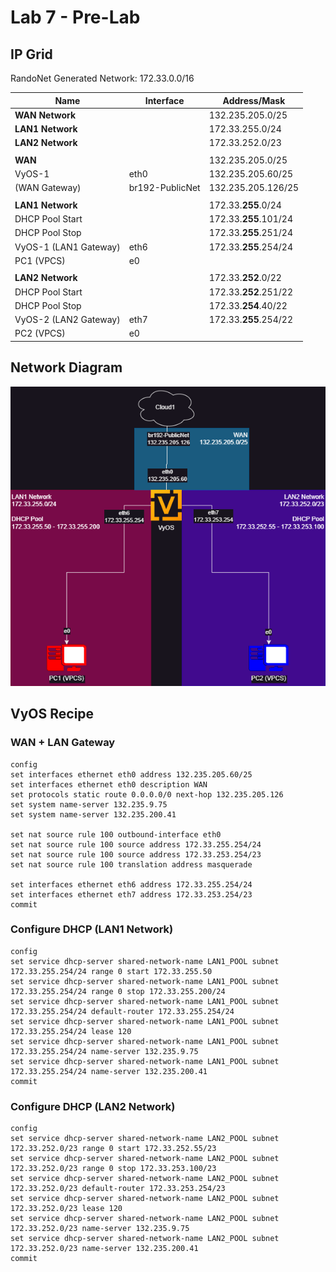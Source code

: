# Lab 7 - Pre-Lab

## IP Grid

RandoNet Generated Network: 172.33.0.0/16

| Name                  | Interface       | Address/Mask          |
| --------------------- | --------------- | --------------------- |
| **WAN Network**       |                 | 132.235.205.0/25      |
| **LAN1 Network**      |                 | 172.33.255.0/24       |
| **LAN2 Network**      |                 | 172.33.252.0/23       |
|                       |                 |                       |
| **WAN**               |                 | 132.235.205.0/25      |
| VyOS-1                | eth0            | 132.235.205.60/25     |
| (WAN Gateway)         | br192-PublicNet | 132.235.205.126/25    |
|                       |                 |                       |
| **LAN1 Network**      |                 | 172.33.**255**.0/24   |
| DHCP Pool Start       |                 | 172.33.**255**.101/24  |
| DHCP Pool Stop        |                 | 172.33.**255**.251/24 |
| VyOS-1 (LAN1 Gateway) | eth6            | 172.33.**255**.254/24 |
| PC1 (VPCS)            | e0              |                       |
|                       |                 |                       |
| **LAN2 Network**      |                 | 172.33.**252**.0/22   |
| DHCP Pool Start       |                 | 172.33.**252**.251/22 |
| DHCP Pool Stop        |                 | 172.33.**254**.40/22 |
| VyOS-2 (LAN2 Gateway) | eth7            | 172.33.**255**.254/22 |
| PC2 (VPCS)            | e0              |                       |

## Network Diagram

![Diagram](/Data%20Networking%20(ITS%202300)/Lab%207/Lab%207%20-%20Pre-Lab%20Diagram.png)

## VyOS Recipe

### WAN + LAN Gateway

    config
    set interfaces ethernet eth0 address 132.235.205.60/25
    set interfaces ethernet eth0 description WAN
    set protocols static route 0.0.0.0/0 next-hop 132.235.205.126
    set system name-server 132.235.9.75
    set system name-server 132.235.200.41
    
    set nat source rule 100 outbound-interface eth0
    set nat source rule 100 source address 172.33.255.254/24
    set nat source rule 100 source address 172.33.253.254/23
    set nat source rule 100 translation address masquerade
    
    set interfaces ethernet eth6 address 172.33.255.254/24
    set interfaces ethernet eth7 address 172.33.253.254/23
    commit

### Configure DHCP (LAN1 Network)

    config
    set service dhcp-server shared-network-name LAN1_POOL subnet 172.33.255.254/24 range 0 start 172.33.255.50
    set service dhcp-server shared-network-name LAN1_POOL subnet 172.33.255.254/24 range 0 stop 172.33.255.200/24
    set service dhcp-server shared-network-name LAN1_POOL subnet 172.33.255.254/24 default-router 172.33.255.254/24
    set service dhcp-server shared-network-name LAN1_POOL subnet 172.33.255.254/24 lease 120
    set service dhcp-server shared-network-name LAN1_POOL subnet 172.33.255.254/24 name-server 132.235.9.75
    set service dhcp-server shared-network-name LAN1_POOL subnet 172.33.255.254/24 name-server 132.235.200.41
    commit

### Configure DHCP (LAN2 Network)

    config
    set service dhcp-server shared-network-name LAN2_POOL subnet 172.33.252.0/23 range 0 start 172.33.252.55/23
    set service dhcp-server shared-network-name LAN2_POOL subnet 172.33.252.0/23 range 0 stop 172.33.253.100/23
    set service dhcp-server shared-network-name LAN2_POOL subnet 172.33.252.0/23 default-router 172.33.253.254/23
    set service dhcp-server shared-network-name LAN2_POOL subnet 172.33.252.0/23 lease 120
    set service dhcp-server shared-network-name LAN2_POOL subnet 172.33.252.0/23 name-server 132.235.9.75
    set service dhcp-server shared-network-name LAN2_POOL subnet 172.33.252.0/23 name-server 132.235.200.41
    commit
